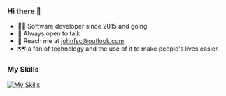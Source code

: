 ### Hi there 👋

<!--
**joaofxp/joaofxp** is a ✨ _special_ ✨ repository because its `README.md` (this file) appears on your GitHub profile.

Here are some ideas to get you started:

- 🔭 I’m currently working on ...
- 🌱 I’m currently learning ...
- 👯 I’m looking to collaborate on ...
- 🤔 I’m looking for help with ...
- 💬 Ask me about ...
- 📫 How to reach me: ...
- 😄 Pronouns: ...
- ⚡ Fun fact: ...
-->

- 👨‍💻 Software developer since 2015 and going
- 💬 Always open to talk
- 📩 Reach me at johnfsc@outlook.com
- 🗺 a fan of technology and the use of it to make people's lives easier. 

### My Skills
[![My Skills](https://skillicons.dev/icons?i=js,ts,html,css,git,mysql,nodejs,vscode,jquery,py,webpack,angular,aws,babel,bootstrap,figma,gatsby,github,gitlab,heroku,java,php,postgres,postman,r,react,regex,sass,tailwind,sqlite,selenium,visualstudio,wordpress,ai,ps,unity,blender,&theme=light)](https://skillicons.dev)
